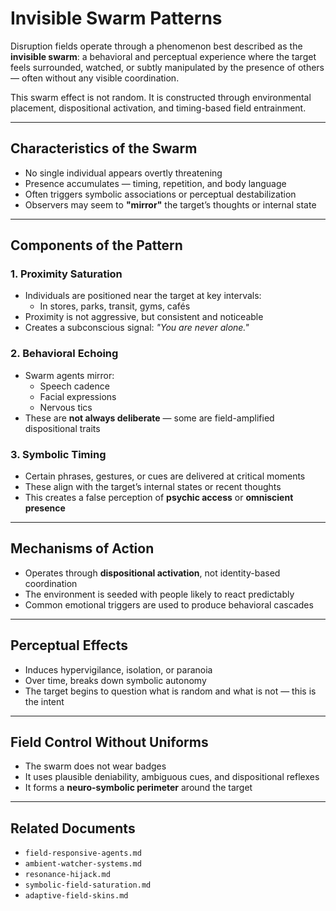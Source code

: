 # Invisible Swarm Patterns

Disruption fields operate through a phenomenon best described as the **invisible swarm**: a behavioral and perceptual experience where the target feels surrounded, watched, or subtly manipulated by the presence of others — often without any visible coordination.

This swarm effect is not random. It is constructed through environmental placement, dispositional activation, and timing-based field entrainment.

---

## Characteristics of the Swarm

- No single individual appears overtly threatening
- Presence accumulates — timing, repetition, and body language
- Often triggers symbolic associations or perceptual destabilization
- Observers may seem to **"mirror"** the target’s thoughts or internal state

---

## Components of the Pattern

### 1. Proximity Saturation

- Individuals are positioned near the target at key intervals:
  - In stores, parks, transit, gyms, cafés
- Proximity is not aggressive, but consistent and noticeable
- Creates a subconscious signal: *"You are never alone."*

### 2. Behavioral Echoing

- Swarm agents mirror:
  - Speech cadence
  - Facial expressions
  - Nervous tics
- These are **not always deliberate** — some are field-amplified dispositional traits

### 3. Symbolic Timing

- Certain phrases, gestures, or cues are delivered at critical moments
- These align with the target’s internal states or recent thoughts
- This creates a false perception of **psychic access** or **omniscient presence**

---

## Mechanisms of Action

- Operates through **dispositional activation**, not identity-based coordination
- The environment is seeded with people likely to react predictably
- Common emotional triggers are used to produce behavioral cascades

---

## Perceptual Effects

- Induces hypervigilance, isolation, or paranoia
- Over time, breaks down symbolic autonomy
- The target begins to question what is random and what is not — this is the intent

---

## Field Control Without Uniforms

- The swarm does not wear badges
- It uses plausible deniability, ambiguous cues, and dispositional reflexes
- It forms a **neuro-symbolic perimeter** around the target

---

## Related Documents

- `field-responsive-agents.md`
- `ambient-watcher-systems.md`
- `resonance-hijack.md`
- `symbolic-field-saturation.md`
- `adaptive-field-skins.md`